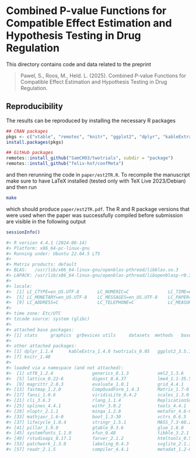 # Combined P-value Functions for Compatible Effect Estimation and Hypothesis Testing in Drug Regulation

This directory contains code and data related to the preprint

> Pawel, S., Roos, M., Held. L. (2025). Combined P-value Functions for Compatible Effect Estimation and Hypothesis Testing in Drug Regulation.

## Reproducibility

The results can be reproduced by installing the necessary R packages

``` r
## CRAN packages
pkgs <- c("xtable", "remotes", "knitr", "ggplot2", "dplyr", "kableExtra")
install.packages(pkgs)

## GitHub packages
remotes::install_github("SamCH93/twotrials", subdir = "package")
remotes::install_github("felix-hof/confMeta")
```

and then rerunning the code in `paper/est2TR.R`. To recompile the manuscript make
sure to have LaTeX installed (tested only with TeX Live 2023/Debian) and
then run

``` sh
make
```

which should produce `paper/est2TR.pdf`. The R and R package versions that were
used when the paper was successfully compiled before submission are visible in
the following output


``` r
sessionInfo()

#> R version 4.4.1 (2024-06-14)
#> Platform: x86_64-pc-linux-gnu
#> Running under: Ubuntu 22.04.5 LTS
#> 
#> Matrix products: default
#> BLAS:   /usr/lib/x86_64-linux-gnu/openblas-pthread/libblas.so.3 
#> LAPACK: /usr/lib/x86_64-linux-gnu/openblas-pthread/libopenblasp-r0.3.20.so;  LAPACK version 3.10.0
#> 
#> locale:
#>  [1] LC_CTYPE=en_US.UTF-8       LC_NUMERIC=C               LC_TIME=en_US.UTF-8        LC_COLLATE=en_US.UTF-8    
#>  [5] LC_MONETARY=en_US.UTF-8    LC_MESSAGES=en_US.UTF-8    LC_PAPER=en_US.UTF-8       LC_NAME=C                 
#>  [9] LC_ADDRESS=C               LC_TELEPHONE=C             LC_MEASUREMENT=en_US.UTF-8 LC_IDENTIFICATION=C       
#> 
#> time zone: Etc/UTC
#> tzcode source: system (glibc)
#> 
#> attached base packages:
#> [1] stats     graphics  grDevices utils     datasets  methods   base     
#> 
#> other attached packages:
#> [1] dplyr_1.1.4      kableExtra_1.4.0 twotrials_0.05   ggplot2_3.5.1    confMeta_0.4.2   xtable_1.8-4    
#> [7] knitr_1.48      
#> 
#> loaded via a namespace (and not attached):
#>  [1] utf8_1.2.4               generics_0.1.3           xml2_1.3.6               stringi_1.8.4           
#>  [5] lattice_0.22-6           digest_0.6.37            lme4_1.1-35.5            hms_1.1.3               
#>  [9] magrittr_2.0.3           evaluate_1.0.1           grid_4.4.1               meta_7.0-0              
#> [13] fastmap_1.2.0            CompQuadForm_1.4.3       Matrix_1.7-0             purrr_1.0.2             
#> [17] fansi_1.0.6              viridisLite_0.4.2        scales_1.3.0             numDeriv_2016.8-1.1     
#> [21] cli_3.6.3                rlang_1.1.4              ReplicationSuccess_1.3.3 munsell_0.5.1           
#> [25] splines_4.4.1            withr_3.0.2              tools_4.4.1              tzdb_0.4.0              
#> [29] nloptr_2.1.1             minqa_1.2.8              metafor_4.6-0            colorspace_2.1-1        
#> [33] mathjaxr_1.6-0           boot_1.3-30              vctrs_0.6.5              R6_2.5.1                
#> [37] lifecycle_1.0.4          stringr_1.5.1            MASS_7.3-60.2            pkgconfig_2.0.3         
#> [41] pillar_1.9.0             gtable_0.3.6             glue_1.8.0               Rcpp_1.0.13             
#> [45] systemfonts_1.1.0        xfun_0.48                tibble_3.2.1             tidyselect_1.2.1        
#> [49] rstudioapi_0.17.1        farver_2.1.2             htmltools_0.5.8.1        nlme_3.1-164            
#> [53] patchwork_1.3.0          labeling_0.4.3           svglite_2.1.3            rmarkdown_2.28          
#> [57] readr_2.1.5              compiler_4.4.1           metadat_1.2-0  
```

